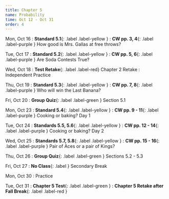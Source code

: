 ```yaml
---
title: Chapter 5
name: Probability
time: Oct 12 - Oct 31
order: 4
---
```


<!-- : **Standard 2.1**{: .label .label-yellow }
: **CW pp. 3, 4**{: .label .label-purple }
: **Group Quiz**{: .label .label-green } Section 2.1
: **Test Retake**{: .label .label-red} Chapter 4 Retake
: **No School**{: .label } Staff PD Day
: Practice
: **Chapter 2 Test**{: .label .label-green }
: **Chapter 2 Retake on Wed, 10/18**{: .label .label-red } -->

Mon, Oct 16
: **Standard 5.1**{: .label .label-yellow }
: **CW pp. 3, 4**{: .label .label-purple } How good is Mrs. Gallas at free throws?

Tue, Oct 17
: **Standard 5.2**{: .label .label-yellow }
: **CW pp. 5, 6**{: .label .label-purple } Are Soda Contests True?

Wed, Oct 18
: **Test Retake**{: .label .label-red} Chapter 2 Retake
: Independent Practice

Thu, Oct 19
: **Standard 5.3**{: .label .label-yellow }
: **CW pp. 7, 8**{: .label .label-purple } Who will win the Last Banana?

Fri, Oct 20
: **Group Quiz**{: .label .label-green } Section 5.1

Mon, Oct 23
: **Standard 5.4**{: .label .label-yellow }
: **CW pp. 9 - 11**{: .label .label-purple } Cooking or baking? Day 1

Tue, Oct 24
: **Standards 5.5, 5.6**{: .label .label-yellow }
: **CW pp. 12 - 14**{: .label .label-purple } Cooking or baking? Day 2

Wed, Oct 25
: **Standards 5.7, 5.8**{: .label .label-yellow }
: **CW pp. 15 - 16**{: .label .label-purple } Pair of Aces or a pair of Kings?

Thu, Oct 26
: **Group Quiz**{: .label .label-green } Sections 5.2 - 5.3

Fri, Oct 27
: **No Class**{: .label } Secondary Break

Mon, Oct 30
: Practice

Tue, Oct 31
: **Chapter 5 Test**{: .label .label-green }
: **Chapter 5 Retake after Fall Break**{: .label .label-red }
